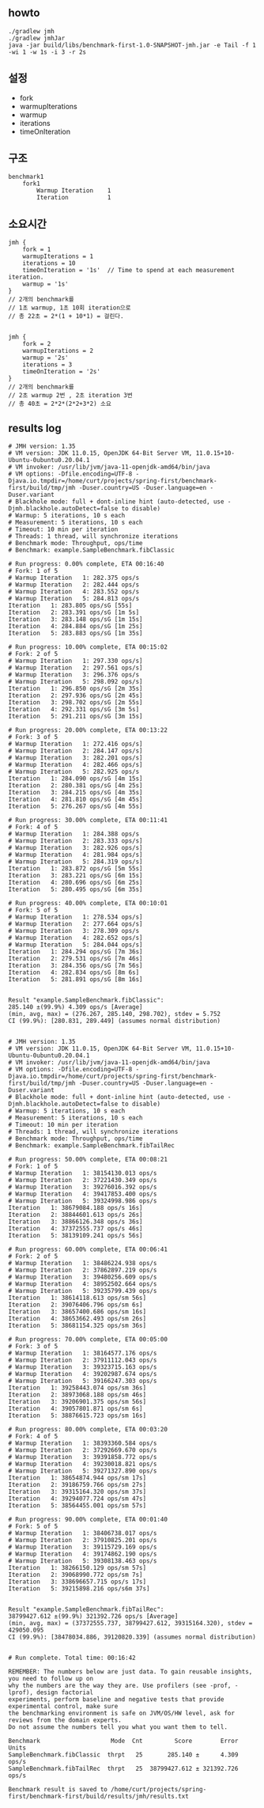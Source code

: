 ## howto

    ./gradlew jmh
    ./gradlew jmhJar
    java -jar build/libs/benchmark-first-1.0-SNAPSHOT-jmh.jar -e Tail -f 1 -wi 1 -w 1s -i 3 -r 2s


## 설정
- fork
- warmupIterations
- warmup
- iterations
- timeOnIteration
 

## 구조

    benchmark1
        fork1
            Warmup Iteration    1
            Iteration           1

## 소요시간 

    jmh {
        fork = 1
        warmupIterations = 1
        iterations = 10
        timeOnIteration = '1s'  // Time to spend at each measurement iteration.
        warmup = '1s'
    }
    // 2개의 benchmark를 
    // 1초 warmup, 1초 10회 iteration으로 
    // 총 22초 = 2*(1 + 10*1) = 걸린다.


    jmh {
        fork = 2
        warmupIterations = 2
        warmup = '2s'
        iterations = 3
        timeOnIteration = '2s'
    }
    // 2개의 benchmark를 
    // 2초 warmup 2번 , 2초 iteration 3번
    // 총 40초 = 2*2*(2*2+3*2) 소요


## results log

    # JMH version: 1.35
    # VM version: JDK 11.0.15, OpenJDK 64-Bit Server VM, 11.0.15+10-Ubuntu-0ubuntu0.20.04.1
    # VM invoker: /usr/lib/jvm/java-11-openjdk-amd64/bin/java
    # VM options: -Dfile.encoding=UTF-8 -Djava.io.tmpdir=/home/curt/projects/spring-first/benchmark-first/build/tmp/jmh -Duser.country=US -Duser.language=en -Duser.variant
    # Blackhole mode: full + dont-inline hint (auto-detected, use -Djmh.blackhole.autoDetect=false to disable)
    # Warmup: 5 iterations, 10 s each
    # Measurement: 5 iterations, 10 s each
    # Timeout: 10 min per iteration
    # Threads: 1 thread, will synchronize iterations
    # Benchmark mode: Throughput, ops/time
    # Benchmark: example.SampleBenchmark.fibClassic

    # Run progress: 0.00% complete, ETA 00:16:40
    # Fork: 1 of 5
    # Warmup Iteration   1: 282.375 ops/s
    # Warmup Iteration   2: 282.444 ops/s
    # Warmup Iteration   4: 283.552 ops/s
    # Warmup Iteration   5: 284.813 ops/s
    Iteration   1: 283.805 ops/sG [55s]
    Iteration   2: 283.391 ops/sG [1m 5s]
    Iteration   3: 283.148 ops/sG [1m 15s]
    Iteration   4: 284.884 ops/sG [1m 25s]
    Iteration   5: 283.883 ops/sG [1m 35s]

    # Run progress: 10.00% complete, ETA 00:15:02
    # Fork: 2 of 5
    # Warmup Iteration   1: 297.330 ops/s]
    # Warmup Iteration   2: 297.561 ops/s]
    # Warmup Iteration   3: 296.376 ops/s
    # Warmup Iteration   5: 298.092 ops/s]
    Iteration   1: 296.850 ops/sG [2m 35s]
    Iteration   2: 297.936 ops/sG [2m 45s]
    Iteration   3: 298.702 ops/sG [2m 55s]
    Iteration   4: 292.331 ops/sG [3m 5s]
    Iteration   5: 291.211 ops/sG [3m 15s]

    # Run progress: 20.00% complete, ETA 00:13:22
    # Fork: 3 of 5
    # Warmup Iteration   1: 272.416 ops/s]
    # Warmup Iteration   2: 284.147 ops/s]
    # Warmup Iteration   3: 282.201 ops/s]
    # Warmup Iteration   4: 282.466 ops/s]
    # Warmup Iteration   5: 282.925 ops/s
    Iteration   1: 284.090 ops/sG [4m 15s]
    Iteration   2: 280.381 ops/sG [4m 25s]
    Iteration   3: 284.215 ops/sG [4m 35s]
    Iteration   4: 281.810 ops/sG [4m 45s]
    Iteration   5: 276.267 ops/sG [4m 55s]

    # Run progress: 30.00% complete, ETA 00:11:41
    # Fork: 4 of 5
    # Warmup Iteration   1: 284.388 ops/s
    # Warmup Iteration   2: 283.333 ops/s]
    # Warmup Iteration   3: 282.926 ops/s]
    # Warmup Iteration   4: 281.984 ops/s]
    # Warmup Iteration   5: 284.319 ops/s]
    Iteration   1: 283.872 ops/sG [5m 55s]
    Iteration   3: 283.221 ops/sG [6m 15s]
    Iteration   4: 280.696 ops/sG [6m 25s]
    Iteration   5: 280.495 ops/sG [6m 35s]

    # Run progress: 40.00% complete, ETA 00:10:01
    # Fork: 5 of 5
    # Warmup Iteration   1: 278.534 ops/s]
    # Warmup Iteration   2: 277.664 ops/s]
    # Warmup Iteration   3: 278.309 ops/s
    # Warmup Iteration   4: 282.652 ops/s]
    # Warmup Iteration   5: 284.044 ops/s]
    Iteration   1: 284.294 ops/sG [7m 36s]
    Iteration   2: 279.531 ops/sG [7m 46s]
    Iteration   3: 284.356 ops/sG [7m 56s]
    Iteration   4: 282.834 ops/sG [8m 6s]
    Iteration   5: 281.891 ops/sG [8m 16s]


    Result "example.SampleBenchmark.fibClassic":
    285.140 ±(99.9%) 4.309 ops/s [Average]
    (min, avg, max) = (276.267, 285.140, 298.702), stdev = 5.752
    CI (99.9%): [280.831, 289.449] (assumes normal distribution)


    # JMH version: 1.35
    # VM version: JDK 11.0.15, OpenJDK 64-Bit Server VM, 11.0.15+10-Ubuntu-0ubuntu0.20.04.1
    # VM invoker: /usr/lib/jvm/java-11-openjdk-amd64/bin/java
    # VM options: -Dfile.encoding=UTF-8 -Djava.io.tmpdir=/home/curt/projects/spring-first/benchmark-first/build/tmp/jmh -Duser.country=US -Duser.language=en -Duser.variant
    # Blackhole mode: full + dont-inline hint (auto-detected, use -Djmh.blackhole.autoDetect=false to disable)
    # Warmup: 5 iterations, 10 s each
    # Measurement: 5 iterations, 10 s each
    # Timeout: 10 min per iteration
    # Threads: 1 thread, will synchronize iterations
    # Benchmark mode: Throughput, ops/time
    # Benchmark: example.SampleBenchmark.fibTailRec

    # Run progress: 50.00% complete, ETA 00:08:21
    # Fork: 1 of 5
    # Warmup Iteration   1: 38154130.013 ops/s
    # Warmup Iteration   2: 37221430.349 ops/s
    # Warmup Iteration   3: 39276016.392 ops/s
    # Warmup Iteration   4: 39417853.400 ops/s
    # Warmup Iteration   5: 39324998.986 ops/s
    Iteration   1: 38679084.188 ops/s 16s]
    Iteration   2: 38844601.613 ops/s 26s]
    Iteration   3: 38866126.348 ops/s 36s]
    Iteration   4: 37372555.737 ops/s 46s]
    Iteration   5: 38139109.241 ops/s 56s]

    # Run progress: 60.00% complete, ETA 00:06:41
    # Fork: 2 of 5
    # Warmup Iteration   1: 38486224.938 ops/s
    # Warmup Iteration   2: 37862897.219 ops/s
    # Warmup Iteration   3: 39480256.609 ops/s
    # Warmup Iteration   4: 38952502.664 ops/s
    # Warmup Iteration   5: 39235799.439 ops/s
    Iteration   1: 38614118.613 ops/sm 56s]
    Iteration   2: 39076406.796 ops/sm 6s]
    Iteration   3: 38657400.686 ops/sm 16s]
    Iteration   4: 38653662.493 ops/sm 26s]
    Iteration   5: 38681154.325 ops/sm 36s]

    # Run progress: 70.00% complete, ETA 00:05:00
    # Fork: 3 of 5
    # Warmup Iteration   1: 38164577.176 ops/s
    # Warmup Iteration   2: 37911112.043 ops/s
    # Warmup Iteration   3: 39323715.163 ops/s
    # Warmup Iteration   4: 39202987.674 ops/s
    # Warmup Iteration   5: 39166247.303 ops/s
    Iteration   1: 39258443.074 ops/sm 36s]
    Iteration   2: 38973068.188 ops/sm 46s]
    Iteration   3: 39206901.375 ops/sm 56s]
    Iteration   4: 39057801.871 ops/sm 6s]
    Iteration   5: 38876615.723 ops/sm 16s]

    # Run progress: 80.00% complete, ETA 00:03:20
    # Fork: 4 of 5
    # Warmup Iteration   1: 38393360.584 ops/s
    # Warmup Iteration   2: 37292669.670 ops/s
    # Warmup Iteration   3: 39391858.772 ops/s
    # Warmup Iteration   4: 39230018.821 ops/s
    # Warmup Iteration   5: 39271327.890 ops/s
    Iteration   1: 38654874.944 ops/sm 17s]
    Iteration   2: 39186759.766 ops/sm 27s]
    Iteration   3: 39315164.320 ops/sm 37s]
    Iteration   4: 39294077.724 ops/sm 47s]
    Iteration   5: 38564455.001 ops/sm 57s]

    # Run progress: 90.00% complete, ETA 00:01:40
    # Fork: 5 of 5
    # Warmup Iteration   1: 38406738.017 ops/s
    # Warmup Iteration   2: 37910825.201 ops/s
    # Warmup Iteration   3: 39115729.169 ops/s
    # Warmup Iteration   4: 39174862.190 ops/s
    # Warmup Iteration   5: 39308138.463 ops/s
    Iteration   1: 38266150.129 ops/sm 57s]
    Iteration   2: 39068990.772 ops/sm 7s]
    Iteration   3: 338696657.715 ops/s 17s]
    Iteration   5: 39215898.216 ops/s6m 37s]


    Result "example.SampleBenchmark.fibTailRec":
    38799427.612 ±(99.9%) 321392.726 ops/s [Average]
    (min, avg, max) = (37372555.737, 38799427.612, 39315164.320), stdev = 429050.095
    CI (99.9%): [38478034.886, 39120820.339] (assumes normal distribution)


    # Run complete. Total time: 00:16:42

    REMEMBER: The numbers below are just data. To gain reusable insights, you need to follow up on
    why the numbers are the way they are. Use profilers (see -prof, -lprof), design factorial
    experiments, perform baseline and negative tests that provide experimental control, make sure
    the benchmarking environment is safe on JVM/OS/HW level, ask for reviews from the domain experts.
    Do not assume the numbers tell you what you want them to tell.

    Benchmark                    Mode  Cnt         Score        Error  Units
    SampleBenchmark.fibClassic  thrpt   25       285.140 ±      4.309  ops/s
    SampleBenchmark.fibTailRec  thrpt   25  38799427.612 ± 321392.726  ops/s

    Benchmark result is saved to /home/curt/projects/spring-first/benchmark-first/build/results/jmh/results.txt